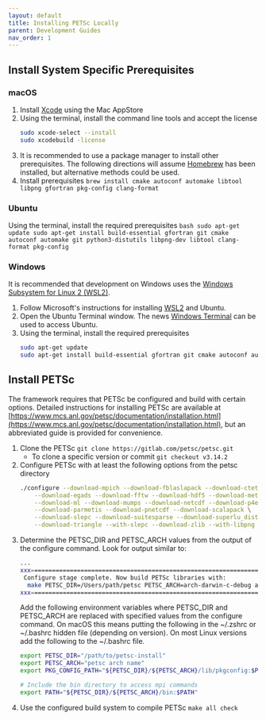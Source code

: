 ```yaml
---
layout: default
title: Installing PETSc Locally
parent: Development Guides
nav_order: 1
---
```


## Install System Specific Prerequisites
### macOS
1. Install [Xcode](https://apps.apple.com/us/app/xcode/id497799835) using the Mac AppStore
1. Using the terminal, install the command line tools and accept the license
    ```bash
    sudo xcode-select --install 
    sudo xcodebuild -license
    ```
1. It is recommended to use a package manager to install other prerequisites.  The following directions will assume [Homebrew](https://brew.sh) has been installed, but alternative methods could be used.
1. Install prerequisites ```brew install cmake autoconf automake libtool libpng gfortran pkg-config clang-format```

### Ubuntu
Using the terminal, install the required prerequisites
    ```bash
    sudo apt-get update
    sudo apt-get install build-essential gfortran git cmake autoconf automake git python3-distutils libpng-dev libtool clang-format pkg-config
    ```

### Windows
It is recommended that development on Windows uses the [Windows Subsystem for Linux 2 (WSL2)](https://docs.microsoft.com/en-us/windows/wsl/install-win10).
1. Follow Microsoft's instructions for installing [WSL2](https://docs.microsoft.com/en-us/windows/wsl/install-win10) and Ubuntu.
1. Open the Ubuntu Terminal window.  The news [Windows Terminal](https://www.microsoft.com/en-us/p/windows-terminal/9n0dx20hk701?activetab=pivot:overviewtab) can be used to access Ubuntu.
1. Using the terminal, install the required prerequisites
    ```bash
    sudo apt-get update
    sudo apt-get install build-essential gfortran git cmake autoconf automake git python3-distutils libpng-dev libtool clang-format pkg-config
    ```

## Install PETSc
The framework requires that PETSc be configured and build with certain options.  Detailed instructions for installing PETSc are available at [https://www.mcs.anl.gov/petsc/documentation/installation.html](https://www.mcs.anl.gov/petsc/documentation/installation.html), but an abbreviated guide is provided for convenience.
1. Clone the PETSc ```git clone https://gitlab.com/petsc/petsc.git ```
	- To clone a specific version or commit ```git checkout v3.14.2``` 
1. Configure PETSc with at least the following options from the petsc directory
    ```bash
    ./configure --download-mpich --download-fblaslapack --download-ctetgen \
 	    --download-egads --download-fftw --download-hdf5 --download-metis \
 	    --download-ml --download-mumps --download-netcdf --download-p4est \
 	    --download-parmetis --download-pnetcdf --download-scalapack \
 	    --download-slepc --download-suitesparse --download-superlu_dist \
 	    --download-triangle --with-slepc --download-zlib --with-libpng
    ```
1. Determine the PETSC_DIR and PETSC_ARCH values from the output of the configure command.  Look for output similar to:
    ```bash
    ...	
    xxx=========================================================================xxx
     Configure stage complete. Now build PETSc libraries with:
      make PETSC_DIR=/Users/path/petsc PETSC_ARCH=arch-darwin-c-debug all
    xxx=========================================================================xxx
    ```
    Add the following environment variables where PETSC_DIR and PETSC_ARCH are replaced with specified values from the configure command.  On macOS this means putting the following in the ~/.zshrc or ~/.bashrc hidden file (depending on version).  On most Linux versions add the following to the ~/.bashrc file.
    ```bash
    export PETSC_DIR="/path/to/petsc-install"
    export PETSC_ARCH="petsc arch name"
    export PKG_CONFIG_PATH="${PETSC_DIR}/${PETSC_ARCH}/lib/pkgconfig:$PKG_CONFIG_PATH"
    
    # Include the bin directory to access mpi commands
    export PATH="${PETSC_DIR}/${PETSC_ARCH}/bin:$PATH"
    ```
1. Use the configured build system to compile PETSc ```make all check```

